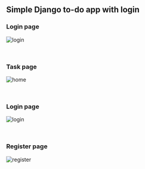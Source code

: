 <h2>Simple Django to-do app with login</h2>

<h3>Login page</h3>

![login](https://user-images.githubusercontent.com/78927284/157767831-38be6c9f-0102-4eca-a6f4-37c327d4c827.png)

<br>
<h3>Task page</h3
  
![home](https://user-images.githubusercontent.com/78927284/157767937-0e748410-b142-40f6-97a1-25de37db0871.png)
  
<br>
<h3>Login page</h3

![login](https://user-images.githubusercontent.com/78927284/157768029-824b814e-84a4-4c74-935b-fc9027e0f62f.png)

<br>
<h3>Register page</h3
  
![register](https://user-images.githubusercontent.com/78927284/157768093-e5d98855-0bf8-4e5b-ab8c-f2cff9a83b80.png)
